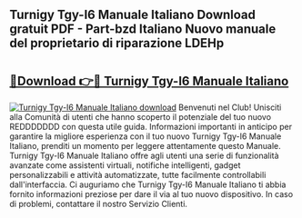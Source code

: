 ## Turnigy Tgy-I6 Manuale Italiano Download gratuit PDF - Part-bzd Italiano Nuovo manuale del proprietario di riparazione LDEHp

# <h2><a href="http://dfftf2x.blite.top/?on=Turnigy+Tgy-I6+Manuale+Italiano">🔗Download 👉🔴 Turnigy Tgy-I6 Manuale Italiano</a></h2>

[![Turnigy Tgy-I6 Manuale Italiano download](https://i.imgur.com/lujVjoI.png)](http://dfftf2x.blite.top/?on=Turnigy+Tgy-I6+Manuale+Italiano)
Benvenuti nel Club! Unisciti alla Comunità di utenti che hanno scoperto il potenziale del tuo nuovo REDDDDDDD con questa utile guida. Informazioni importanti in anticipo per garantire la migliore esperienza con il tuo nuovo Turnigy Tgy-I6 Manuale Italiano, prenditi un momento per leggere attentamente questo Manuale. Turnigy Tgy-I6 Manuale Italiano offre agli utenti una serie di funzionalità avanzate come assistenti virtuali, notifiche intelligenti, gadget personalizzabili e attività automatizzate, tutte facilmente controllabili dall'interfaccia. Ci auguriamo che Turnigy Tgy-I6 Manuale Italiano ti abbia fornito informazioni preziose per dare il via al tuo nuovo dispositivo. In caso di problemi, contattare il nostro Servizio Clienti.
